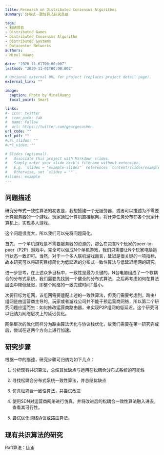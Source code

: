 ```yaml
---
title: Research on Distributed Consensus Algorithms
summary: 分布式一致性算法研究总结

tags: 
- 科研项目
- Distributed Games
- Distributed Consensus Algorithm
- Distributed Systems
- Datacenter Networks
authors:
- Minel Huang

date: "2020-11-01T00:00:00Z"
lastmod: "2020-11-01T00:00:00Z"

# Optional external URL for project (replaces project detail page).
external_link: ""

image:
  caption: Photo by MinelHuang
  focal_point: Smart

links:
#- icon: twitter
#  icon_pack: fab
#  name: Follow
#  url: https://twitter.com/georgecushen
url_code: ""
url_pdf: ""
#url_slides: ""
#url_video: ""

# Slides (optional).
#   Associate this project with Markdown slides.
#   Simply enter your slide deck's filename without extension.
#   E.g. `slides = "example-slides"` references `content/slides/example-slides.md`.
#   Otherwise, set `slides = ""`.
#slides: example
---
```


## **问题描述**

研究分布式一致性算法的初衷是，我想搭建一个无服务器，或者可以描述为不需要计算服务器的一个游戏。玩家通过计算机直接组网，将计算任务分布在各个玩家计算机上，实现多人游戏。

这个问题很庞大，所以我们可以先将问题简化。

首先，一个单机游戏是不需要服务器的资源的，那么在包含N个玩家的peer-to-peer（P2P）游戏中，完全可以做成N个单机游戏，我们只需要让N个玩家电脑运行状态一致即可。当然，对于一个多人联机游戏而言，延迟是很关键的一项指标，故本研究可以将研究目标简化为低延迟的分布式一致性算法与低延迟组网的研究。

进一步思考，在上述众多目标中，一致性是最为关键的。N台电脑组成了一个软耦合的分布式系统，我们需要先找到一个健全的分布式算法，之后再考虑如何在算法层面中降低延迟，即整个网络的一致完成时间T最小。

次要目标为组网，该组网需要适配上述的一致性算法，但我们需要考虑到，路由/组网是由运营商主导的，玩家或者游戏公司并不能干预运营商网络，所以第二个研究问题应运而生：如何修改运营商路由器，来实现P2P组网的低延迟。这个研究可以归纳为网络层次上的延迟优化。

网络层次的优化同样分为路由算法优化与协议栈优化，故我们需要在第一研究完成后，尝试在这两个方向上进行加速。

## **研究步骤**

根据一中的描述，研究步骤可归纳为如下几点：

1. 分析现有共识算法，总结其优缺点与运用在松耦合分布式系统的可能性

2. 寻找松耦合分布式系统一致性算法，并总结优缺点

3. 仿真松耦合一致性算法，并尝试改进

4. 使用SDN对运营商网络进行仿真，并将改进后的松耦合一致性算法融入进去，查看其可行性。

5. 尝试优化网络协议或路由算法。

## **现有共识算法的研究**

Raft算法：[Link](https://neth-lab.netlify.app/publication/20-11-15-summary-of-raft/)